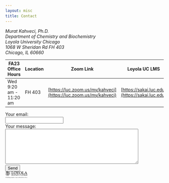 ```yaml
---
layout: misc
title: Contact
---
```


<address>
Murat Kahveci, Ph.D.<br>
Department of Chemistry and Biochemistry<br>
Loyola University Chicago<br>
1068 W Sheridan Rd FH 403<br> 
Chicago, IL 60660
</address>

| FA23 Office Hours      | Location | Zoom Link                                      | Loyola UC LMS                |
|------------------------|----------| ---------------------------------------------- | ---------------------------- |
| Wed 9:20 am - 11:20 am |  FH 403  | [https://luc.zoom.us/my/kahveci](https://luc.zoom.us/my/kahveci)  | [https://sakai.luc.edu](https://sakai.luc.edu) |

<form
  action="https://formspree.io/f/xdojepgn"
  method="POST"
>
  <label>
    Your email:<br>
    <input type="email" name="email">
  </label><br>
  <label>
    Your message:<br>
    <textarea rows="7" cols="50" maxlength="500" name="message"></textarea>
  </label><br>
  <!-- your other form fields go here -->
  <button type="submit">Send</button>
</form>

<div class="row">
  <div class="col-lg-12">
    <div class="float-lg-right" style="vertical-align: bottom; display: table-cell;">
      <a class="off" href="https://www.luc.edu/chemistry/facultystaff/kahvecimurat.shtml"><img width=70 src="/images/logos/luc-grayscale.png"></a>&nbsp; &nbsp; &nbsp; &nbsp;
<!--      <a class="off" href="https://www.hhmi.org/">
        <img width=68 src="/images/logos/logo_hhmi_grayscale.png">
      </a>-->
    </div>
  </div>
